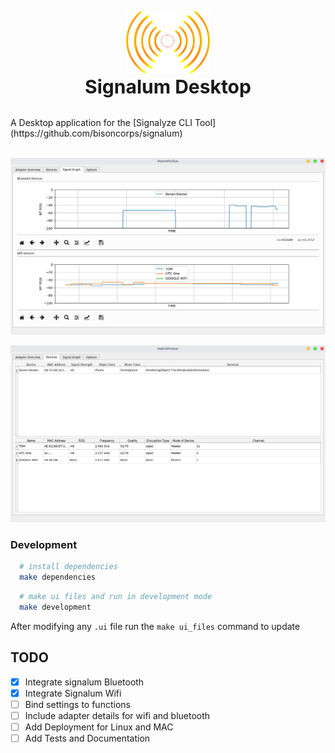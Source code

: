 <p align="center">
  <img src="assets/signalum.png" height="100" /><br/>
  <span><b style="font-size:30px">Signalum Desktop</b>
</p>
<br>
A Desktop application for the [Signalyze CLI Tool](https://github.com/bisoncorps/signalum)
<br> <br>

![Signal-Graph](assets/signal-graph.png)

![Devices](assets/devices.png)


### Development

```bash
  # install dependencies
  make dependencies
```

```bash
  # make ui files and run in development mode
  make development
```


After modifying any `.ui` file run the `make ui_files` command to update


## TODO

- [x] Integrate signalum Bluetooth
- [x] Integrate Signalum Wifi
- [ ] Bind settings to functions
- [ ] Include adapter details for wifi and bluetooth
- [ ] Add Deployment for Linux and MAC
- [ ] Add Tests and Documentation

